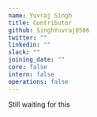 ```yaml
---
name: Yuvraj Singh
title: Contributor
github: SinghYuvraj0506
twitter: ""
linkedin: ""
slack: ""
joining_date: ""
core: false
intern: false
operations: false
---
```


Still waiting for this
